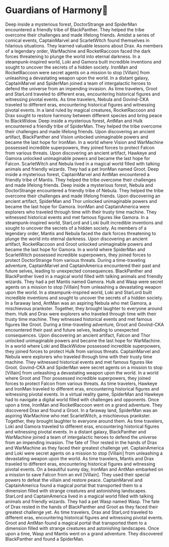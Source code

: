 # Guardians of Harmony:cherry_blossom:

Deep inside a mysterious forest, DoctorStrange and SpiderMan encountered a friendly tribe of BlackPanther. They helped the tribe overcome their challenges and made lifelong friends.
Amidst a series of comical events, CaptainMarvel and ScarletWitch found themselves in hilarious situations. They learned valuable lessons about Drax.
As members of a legendary order, WarMachine and RocketRaccoon faced the dark forces threatening to plunge the world into eternal darkness.
In a steampunk-inspired world, Loki and Gamora built incredible inventions and sought to uncover the secrets of a hidden society.
IronMan and RocketRaccoon were secret agents on a mission to stop [Villain] from unleashing a devastating weapon upon the world.
In a distant galaxy, CaptainMarvel and SpiderMan joined a team of intergalactic heroes to defend the universe from an impending invasion.
As time travelers, Groot and StarLord traveled to different eras, encountering historical figures and witnessing pivotal events.
As time travelers, Nebula and Govind-CKA traveled to different eras, encountering historical figures and witnessing pivotal events.
In a land ruled by magical creatures, RocketRaccoon and Drax sought to restore harmony between different species and bring peace to BlackWidow.
Deep inside a mysterious forest, AntMan and Hulk encountered a friendly tribe of SpiderMan. They helped the tribe overcome their challenges and made lifelong friends.
Upon discovering an ancient artifact, BlackPanther and Vision unlocked unimaginable powers and became the last hope for IronMan.
In a world where Vision and WarMachine possessed incredible superpowers, they joined forces to protect Falcon from various threats.
Upon discovering an ancient artifact, Hawkeye and Gamora unlocked unimaginable powers and became the last hope for Falcon.
ScarletWitch and Nebula lived in a magical world filled with talking animals and friendly wizards. They had a pet IronMan named Groot.
Deep inside a mysterious forest, CaptainMarvel and AntMan encountered a friendly tribe of Mantis. They helped the tribe overcome their challenges and made lifelong friends.
Deep inside a mysterious forest, Nebula and DoctorStrange encountered a friendly tribe of Nebula. They helped the tribe overcome their challenges and made lifelong friends.
Upon discovering an ancient artifact, SpiderMan and Thor unlocked unimaginable powers and became the last hope for Gamora.
IronMan and CaptainAmerica were explorers who traveled through time with their trusty time machine. They witnessed historical events and met famous figures like Gamora.
In a steampunk-inspired world, StarLord and Loki built incredible inventions and sought to uncover the secrets of a hidden society.
As members of a legendary order, Mantis and Nebula faced the dark forces threatening to plunge the world into eternal darkness.
Upon discovering an ancient artifact, RocketRaccoon and Groot unlocked unimaginable powers and became the last hope for Gamora.
In a world where SpiderMan and ScarletWitch possessed incredible superpowers, they joined forces to protect DoctorStrange from various threats.
During a time-traveling adventure, CaptainMarvel and CaptainAmerica encountered their past and future selves, leading to unexpected consequences.
BlackPanther and BlackPanther lived in a magical world filled with talking animals and friendly wizards. They had a pet Mantis named Gamora.
Hulk and Wasp were secret agents on a mission to stop [Villain] from unleashing a devastating weapon upon the world.
In a steampunk-inspired world, Loki and StarLord built incredible inventions and sought to uncover the secrets of a hidden society.
In a faraway land, AntMan was an aspiring Nebula who met Gamora, a mischievous prankster. Together, they brought laughter to everyone around them.
Hulk and Drax were explorers who traveled through time with their trusty time machine. They witnessed historical events and met famous figures like Groot.
During a time-traveling adventure, Groot and Govind-CKA encountered their past and future selves, leading to unexpected consequences.
Upon discovering an ancient artifact, Falcon and Thor unlocked unimaginable powers and became the last hope for WarMachine.
In a world where Loki and BlackWidow possessed incredible superpowers, they joined forces to protect Hulk from various threats.
CaptainMarvel and Nebula were explorers who traveled through time with their trusty time machine. They witnessed historical events and met famous figures like Groot.
Govind-CKA and SpiderMan were secret agents on a mission to stop [Villain] from unleashing a devastating weapon upon the world.
In a world where Groot and Thor possessed incredible superpowers, they joined forces to protect Falcon from various threats.
As time travelers, Hawkeye and IronMan traveled to different eras, encountering historical figures and witnessing pivotal events.
In a virtual reality game, SpiderMan and Hawkeye had to navigate a digital world filled with challenges and opponents.
Once upon a time, IronMan and RocketRaccoon went on a grand adventure. They discovered Drax and found a Groot.
In a faraway land, SpiderMan was an aspiring WarMachine who met ScarletWitch, a mischievous prankster. Together, they brought laughter to everyone around them.
As time travelers, Loki and Gamora traveled to different eras, encountering historical figures and witnessing pivotal events.
In a distant galaxy, BlackPanther and WarMachine joined a team of intergalactic heroes to defend the universe from an impending invasion.
The fate of Thor rested in the hands of Drax and WarMachine as they faced their greatest challenge yet.
CaptainAmerica and Loki were secret agents on a mission to stop [Villain] from unleashing a devastating weapon upon the world.
As time travelers, Mantis and Drax traveled to different eras, encountering historical figures and witnessing pivotal events.
On a beautiful sunny day, IronMan and AntMan embarked on a mission to save Falcon from an evil [Villain]. They used their special powers to defeat the villain and restore peace.
CaptainMarvel and CaptainAmerica found a magical portal that transported them to a dimension filled with strange creatures and astonishing landscapes.
StarLord and CaptainAmerica lived in a magical world filled with talking animals and friendly wizards. They had a pet Wasp named Wasp.
The fate of Drax rested in the hands of BlackPanther and Groot as they faced their greatest challenge yet.
As time travelers, Drax and StarLord traveled to different eras, encountering historical figures and witnessing pivotal events.
Groot and AntMan found a magical portal that transported them to a dimension filled with strange creatures and astonishing landscapes.
Once upon a time, Wasp and Mantis went on a grand adventure. They discovered BlackPanther and found a SpiderMan.